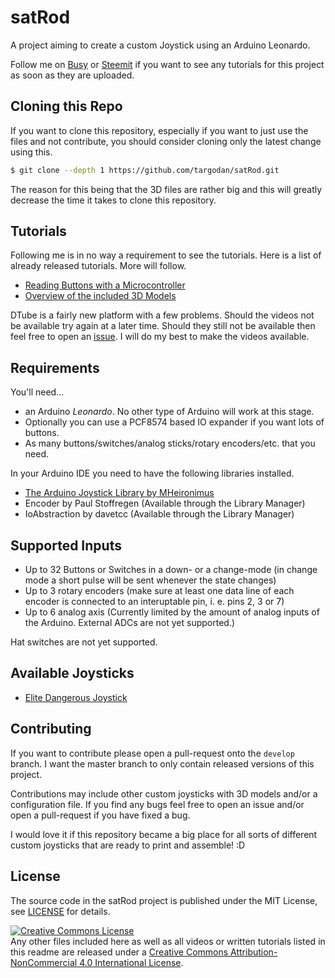 # satRod
A project aiming to create a custom Joystick using an Arduino Leonardo.

Follow me on [Busy](https://busy.org/@targodan) or [Steemit](https://steemit.com/@targodan) if you want to see any tutorials for this project as soon as they are uploaded.

## Cloning this Repo

If you want to clone this repository, especially if you want to just use the files and not contribute, you should consider cloning only the latest change using this.

```bash
$ git clone --depth 1 https://github.com/targodan/satRod.git
```

The reason for this being that the 3D files are rather big and this will greatly decrease the time it takes to clone this repository.

## Tutorials

Following me is in no way a requirement to see the tutorials. Here is a list of already released tutorials. More will follow.

- [Reading Buttons with a Microcontroller](https://d.tube/#!/v/targodan/lybimad3)
- [Overview of the included 3D Models](https://busy.org/@targodan/r9bloye6)

DTube is a fairly new platform with a few problems. Should the videos not be available try again at a later time. Should they still not be available then feel free to open an [issue](https://github.com/targodan/satRod/issues/new). I will do my best to make the videos available.

## Requirements

You'll need...

- an Arduino *Leonardo*. No other type of Arduino will work at this stage.
- Optionally you can use a PCF8574 based IO expander if you want lots of buttons.
- As many buttons/switches/analog sticks/rotary encoders/etc. that you need.

In your Arduino IDE you need to have the following libraries installed.

- [The Arduino Joystick Library by MHeironimus](https://github.com/MHeironimus/ArduinoJoystickLibrary)
- Encoder by Paul Stoffregen (Available through the Library Manager)
- IoAbstraction by davetcc (Available through the Library Manager)

## Supported Inputs

- Up to 32 Buttons or Switches in a down- or a change-mode (in change mode a short pulse will be sent whenever the state changes)
- Up to 3 rotary encoders (make sure at least one data line of each encoder is connected to an interuptable pin, i. e. pins 2, 3 or 7)
- Up to 6 analog axis (Currently limited by the amount of analog inputs of the Arduino. External ADCs are not yet supported.)

Hat switches are not yet supported.

## Available Joysticks

- [Elite Dangerous Joystick](https://github.com/targodan/satRod/blob/master/models/eliteJoystick/README.md)

## Contributing

If you want to contribute please open a pull-request onto the `develop` branch. I want the master branch to only contain released versions of this project.

Contributions may include other custom joysticks with 3D models and/or a configuration file. If you find any bugs feel free to open an issue and/or open a pull-request if you have fixed a bug.

I would love it if this repository became a big place for all sorts of different custom joysticks that are ready to print and assemble! :D

## License

The source code in the satRod project is published under the MIT License, see [LICENSE](https://github.com/targodan/satRod/blob/master/LICENSE) for details.

<a rel="license" href="http://creativecommons.org/licenses/by-nc/4.0/"><img alt="Creative Commons License" style="border-width:0" src="https://i.creativecommons.org/l/by-nc/4.0/88x31.png" /></a><br />Any other files included here as well as all videos or written tutorials listed in this readme are released under a <a rel="license" href="http://creativecommons.org/licenses/by-nc/4.0/">Creative Commons Attribution-NonCommercial 4.0 International License</a>.
